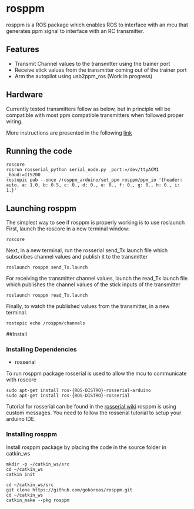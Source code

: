 # rosppm

rosppm is a ROS package which enables ROS to interface with an mcu that generates ppm signal to interface with an RC transmitter.

## Features
- Transmit Channel values to the transmitter using the trainer port
- Receive stick values from the transmitter coming out of the trainer port
- Arm the autopilot using usb2ppm_ros (Work in progress)

## Hardware
Currently tested transmitters follow as below, but in principle will be compatible with most ppm compatible transmitters when followed proper wiring.

More instructions are presented in the following [link](https://404warehouse.net/2016/07/13/rosppm-ros-package-for-accessing-rc-transmitters/)

## Running the code

```
roscore
rosrun rosserial_python serial_node.py _port:=/dev/ttyACM1 _baud:=115200
rostopic pub --once /rosppm_arduino/set_ppm rosppm/ppm_io '{header: auto, a: 1.0, b: 0.5, c: 0., d: 0., e: 0., f: 0., g: 0., h: 0., i: 1.}'
```

## Launching rosppm
The simplest way to see if rosppm is properly working is to use roslaunch
First, launch the roscore in a new terminal window:
```
roscore
```
Next, in a new terminal, run the rosserial send_Tx launch file which subscribes channel values and publish it to the transmitter

```
roslaunch rosppm send_Tx.launch
```

For receiving the transmitter channel values, launch the read_Tx launch file which publishes the channel values of the stick inputs of the transmitter

```
roslaunch rosppm read_Tx.launch
```
Finally, to watch the published values from the transmitter, in a new terminal.
```
rostopic echo /rosppm/channels
```

##Install
### Installing Dependencies
- rosserial

To run rosppm package rosserial is used to allow the mcu to communicate with roscore
```
sudo apt-get install ros-{ROS-DISTRO}-rosserial-arduino
sudo apt-get install ros-{ROS-DISTRO}-rosserial
```
Tutorial for rosserial can be found in the [rosserial wiki](http://wiki.ros.org/rosserial_arduino/Tutorials/Arduino%20IDE%20Setup)
rosppm is using custom messages. You need to follow the rosserial tutorial to setup your arduino IDE.

### Installing rosppm
Install rosppm package by placing the code in the source folder in catkin_ws

```
mkdir -p ~/catkin_ws/src
cd ~/catkin_ws
catkin init

cd ~/catkin_ws/src
git clone https://github.com/gokoreas/rosppm.git
cd ~/catkin_ws
catkin_make --pkg rosppm
```
